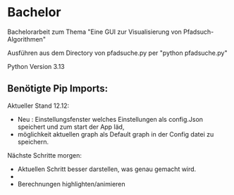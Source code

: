 # Bachelor


Bachelorarbeit zum Thema "Eine GUI zur Visualisierung von Pfadsuch-Algorithmen"

Ausführen aus dem Directory von pfadsuche.py per "python pfadsuche.py"

Python Version 3.13

Benötigte Pip Imports:
- 


Aktueller Stand 12.12:
- Neu : Einstellungsfenster welches Einstellungen als config.Json speichert und zum start der App läd, 
- möglichkeit aktuellen graph als Default graph in der Config datei zu speichern. 


Nächste Schritte morgen:
- Aktuellen Schritt besser darstellen, was genau gemacht wird.
-
- Berechnungen highlighten/animieren